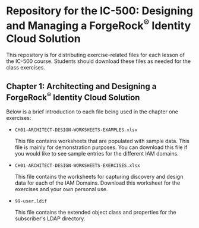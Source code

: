 # Repository for the IC-500: Designing and Managing a ForgeRock<sup>&reg;</sup> Identity Cloud Solution

This repository is for distributing exercise-related files for each lesson of the IC-500 course.
Students should download these files as needed for the class exercises.

## Chapter 1: Architecting and Designing a ForgeRock<sup>&reg;</sup> Identity Cloud Solution

Below is a brief introduction to each file being used in the chapter one exercises:

- `CH01-ARCHITECT-DESIGN-WORKSHEETS-EXAMPLES.xlsx`

  This file contains worksheets that are populated with sample data.
  This file is mainly for demonstration purposes.
  You can download this file if you would like to see sample entries for the different IAM domains.

- `CH01-ARCHITECT-DESIGN-WORKSHEETS-EXERCISES.xlsx`

  This file contains the worksheets for capturing discovery and design data for each of the IAM Domains.
  Download this worksheet for the exercises and your own personal use.
  
- `99-user.ldif`

  This file contains the extended object class and properties for the subscriber's LDAP directory.
